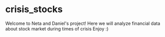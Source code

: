 # crisis_stocks
Welcome to Neta and Daniel's project!
Here we will analyze financial data about stock market during times of crisis
Enjoy :)
